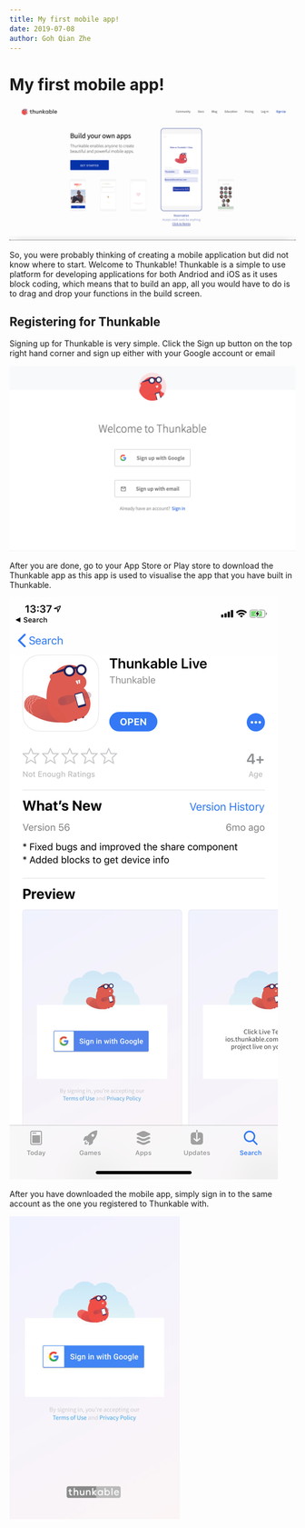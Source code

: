 ```yaml
---
title: My first mobile app!
date: 2019-07-08
author: Goh Qian Zhe
---
```


# My first mobile app!

![thunkableLanding](https://raw.githubusercontent.com/d3lta-v/SSTuino/master/Image%20Assets/Tutorial%20Image%20Assets/thunkableIntro/thunkableLanding.png)

So, you were probably thinking of creating a mobile application but did not know where to start. Welcome to Thunkable! Thunkable is a simple to use platform for developing applications for both Andriod and iOS as it uses block coding, which means that to build an app, all you would have to do is to drag and drop your functions in the build screen.

## Registering for Thunkable

Signing up for Thunkable is very simple. Click the Sign up button on the top right hand corner and sign up either with your Google account or email

![thunkableSignup](https://raw.githubusercontent.com/d3lta-v/SSTuino/master/Image%20Assets/Tutorial%20Image%20Assets/thunkableIntro/thunkableSignup.png)


After you are done, go to your App Store or Play store to download the Thunkable app as this app is used to visualise the app that you have built in Thunkable.

![thunkableDownload](https://raw.githubusercontent.com/d3lta-v/SSTuino/master/Image%20Assets/Tutorial%20Image%20Assets/thunkableIntro/thunkableDownload.PNG)

After you have downloaded the mobile app, simply sign in to the same account as the one you registered to Thunkable with.

![thunkableApp](https://raw.githubusercontent.com/d3lta-v/SSTuino/master/Image%20Assets/Tutorial%20Image%20Assets/thunkableIntro/thunkableApp.jpg)